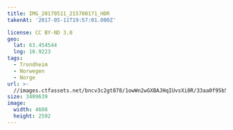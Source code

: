 ```yaml
---
title: IMG_20170511_215700171_HDR
takenAt: '2017-05-11T19:57:01.000Z'

license: CC BY-ND 3.0
geo:
  lat: 63.454544
  lng: 10.9223
tags:
  - Trondheim
  - Norwegen
  - Norge
url: >-
  //images.ctfassets.net/bncv3c2gt878/1owWn2wGXBAJHqIUvsXi8R/33aa0f95b5a98f58bd108830111b837d/img_20170511_215700171_hdr_34609763686_o
size: 3409639
image:
  width: 4608
  height: 2592
---
```

